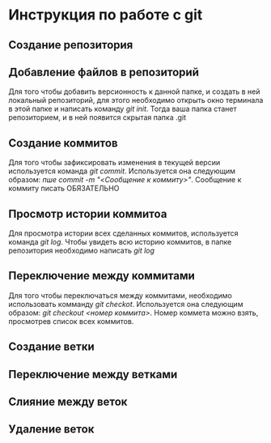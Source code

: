 # Инструкция по работе с git 

## Создание репозитория 

## Добавление файлов в репозиторий
Для того чтобы добавить версионность к данной папке, и создать в ней локальный репозиторий, для этого необходимо открыть окно терминала в этой папке и написать команду *git init*. Тогда ваша папка станет репозиторием, и в ней появится скрытая папка .git


## Создание коммитов
Для того чтобы зафиксировать изменения в текущей версии используется команда *git commit*. Используется она следующим образом: *пше commit -m "<Сообщение к коммиту>"*. Сообщение к коммиту писать ОБЯЗАТЕЛЬНО

## Просмотр истории коммитоа
Для просмотра истории всех сделанных коммитов, используется команда *git log*. Чтобы увидеть всю историю коммитов, в папке репозитория необходимо написать *git log*

## Переключение между коммитами
Для того чтобы переключаться между коммитами, необходимо использовать комманду *git checkot*. Используется она следующим образом: *git checkout <номер коммита>*. Номер коммета можно взять, просмотрев список всех коммитов.


## Создание ветки

## Переключение между ветками

## Слияние между веток

## Удаление веток